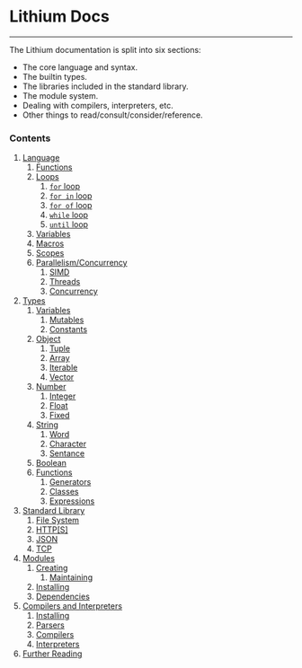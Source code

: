 # Lithium Docs
--------------

The Lithium documentation is split into six sections:
 * The core language and syntax.
 * The builtin types.
 * The libraries included in the standard library.
 * The module system.
 * Dealing with compilers, interpreters, etc.
 * Other things to read/consult/consider/reference.

### Contents

1. [Language](./language/index.md)
	1. [Functions](./language/functions.md)
	2. [Loops](./language/loops/index.md)
		1. [`for` loop](./language/loops/for.md)
		2. [`for in` loop](./language/loops/for-in.md)
		3. [`for of` loop](./language/loops/for-of.md)
		4. [`while` loop](./language/loops/while.md)
		5. [`until` loop](./language/loops/until.md)
	3. [Variables](./language/variables.md)
	4. [Macros](./language/macros.md)
	5. [Scopes](./language/scopes.md)
	6. [Parallelism/Concurrency](./language/parallel/index.md)
		1. [SIMD](./language/parallel/simd.md)
		2. [Threads](./language/parallel/threads.md)
		3. [Concurrency](./language/parallel/concurrency.md)
2. [Types](./types/index.md)
	1. [Variables](./types/vars/index.md)
		1. [Mutables](./types/vars/mutables.md)
		2. [Constants](./types/vars/constants.md)
    2. [Object](./types/object/index.md)
    	1. [Tuple](./types/object/tuple.md)
    	2. [Array](./types/object/array.md)
    	3. [Iterable](./types/object/iterable.md)
    	4. [Vector](./types/object/vector.md)
    4. [Number](./types/number/index.md)
        1. [Integer](./types/number/integer.md)
        2. [Float](./types/number/float.md)
        3. [Fixed](./types/number/fixed.md)
    5. [String](./types/string/index.md)
    	1. [Word](./types/string/word.md)
    	2. [Character](./types/string/character.md)
    	3. [Sentance](./types/string/sentance.md)
    6. [Boolean](./types/boolean/index.md)
    7. [Functions](./types/functions/index.md)
    	1. [Generators](./types/functions/generators.md)
    	2. [Classes](./types/functions/classes.md)
    	3. [Expressions](./types/functions/expressions.md)
3. [Standard Library](./stdlib/index.md)
	1. [File System](./stdlib/filesystem.md)
	1. [HTTP[S]](./stdlib/http.md)
	1. [JSON](./stdlib/json.md)
	1. [TCP](./stdlib/tcp.md)
4. [Modules](./modules/index.md)
	1. [Creating](./modules/authoring.md)
		1. [Maintaining](./modules/maintaing.md)
	2. [Installing](./modules/installing.md)
	3. [Dependencies](./modules/dependencies.md)
5. [Compilers and Interpreters](./implementations/index.md)
	1. [Installing](./implementations/installing.md)
	2. [Parsers](./implementations/parsers.md)
	3. [Compilers](./implementations/compilers.md)
	4. [Interpreters](./implementations/interpreters.md)
6. [Further Reading](./appendix/index.md)